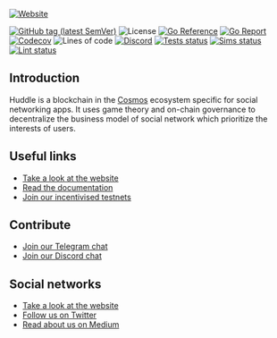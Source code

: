[![Website](.img/cover.jpg)](https://huddle.network)

[![GitHub tag (latest SemVer)](https://img.shields.io/github/v/tag/gridiron-zone/huddle)](https://github.com/gridiron-zone/huddle/releases)
![License](https://img.shields.io/github/license/gridiron-zone/huddle.svg)
[![Go Reference](https://pkg.go.dev/badge/github.com/gridiron-zone/huddle/.svg)](https://pkg.go.dev/github.com/gridiron-zone/huddle/)
[![Go Report](https://goreportcard.com/badge/github.com/gridiron-zone/huddle)](https://goreportcard.com/report/github.com/gridiron-zone/huddle)
[![Codecov](https://codecov.io/gh/gridiron-zone/huddle/branch/master/graph/badge.svg)](https://codecov.io/gh/gridiron-zone/huddle/branch/master)
![Lines of code](https://img.shields.io/tokei/lines/github/gridiron-zone/huddle)
[![Discord](https://img.shields.io/discord/653856306553159696)](https://discord.gg/yxPRGdq)
[![Tests status](https://github.com/gridiron-zone/huddle/actions/workflows/test.yml/badge.svg?branch=master)](https://github.com/gridiron-zone/huddle/actions/workflows/tests.yml?query=branch%3Amaster+)
[![Sims status](https://github.com/gridiron-zone/huddle/actions/workflows/sims.yml/badge.svg?branch=master)](https://github.com/gridiron-zone/huddle/actions/workflows/sims.yml?query=branch%3Amaster)
[![Lint status](https://github.com/gridiron-zone/huddle/actions/workflows/lint.yml/badge.svg?branch=master)](https://github.com/gridiron-zone/huddle/actions/workflows/lint.yml?query=branch%3Amaster+)

## Introduction
Huddle is a blockchain in the [Cosmos](https://cosmos.network) ecosystem specific for social networking apps. 
It uses game theory and on-chain governance to decentralize the business model of social network which prioritize 
the interests of users.

## Useful links
- [Take a look at the website](https://huddle.network)
- [Read the documentation](https://docs.huddle.network)
- [Join our incentivised testnets](https://primer.huddle.network)

## Contribute
- [Join our Telegram chat](https://t.me/huddlenetwork)
- [Join our Discord chat](https://discord.gg/J6VsHDT)

## Social networks
- [Take a look at the website](https://huddle.network)
- [Follow us on Twitter](https://twitter.com/huddlenetwork)
- [Read about us on Medium](https://medium.com/huddlenetwork)
